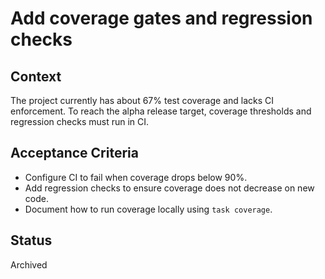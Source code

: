 # Add coverage gates and regression checks

## Context
The project currently has about 67% test coverage and lacks CI enforcement.
To reach the alpha release target, coverage thresholds and regression checks must run in CI.

## Acceptance Criteria
- Configure CI to fail when coverage drops below 90%.
- Add regression checks to ensure coverage does not decrease on new code.
- Document how to run coverage locally using `task coverage`.

## Status
Archived

